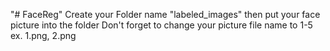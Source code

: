 "# FaceReg" 
Create your Folder name "labeled_images" then put your face picture into the folder Don't forget to change your picture file name to 1-5 ex. 1.png, 2.png